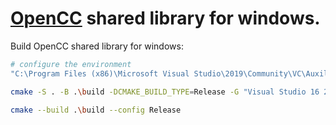 # [OpenCC](https://github.com/BYVoid/OpenCC) shared library for windows.

Build OpenCC shared library for windows:

```bash
# configure the environment
"C:\Program Files (x86)\Microsoft Visual Studio\2019\Community\VC\Auxiliary\Build\vcvarsall.bat" x64

cmake -S . -B .\build -DCMAKE_BUILD_TYPE=Release -G "Visual Studio 16 2019"

cmake --build .\build --config Release
```